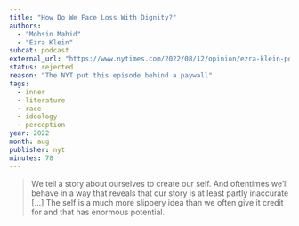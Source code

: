 ```yaml
---
title: "How Do We Face Loss With Dignity?"
authors:
  - "Mohsin Mahid"
  - "Ezra Klein"
subcat: podcast
external_url: "https://www.nytimes.com/2022/08/12/opinion/ezra-klein-podcast-mohsin-hamid.html"
status: rejected
reason: "The NYT put this episode behind a paywall"
tags:
  - inner
  - literature
  - race
  - ideology
  - perception
year: 2022
month: aug
publisher: nyt
minutes: 78
---
```


> We tell a story about ourselves to create our self. And oftentimes we’ll behave in a way that reveals that our story is at least partly inaccurate [...] The self is a much more slippery idea than we often give it credit for and that has enormous potential. 
